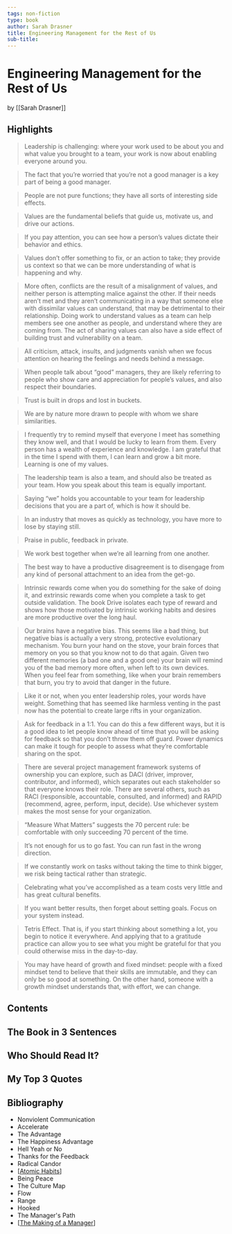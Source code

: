 ```yaml
---
tags: non-fiction
type: book
author: Sarah Drasner
title: Engineering Management for the Rest of Us
sub-title: 
---
```


# Engineering Management for the Rest of Us
by [[Sarah Drasner]]

## Highlights
> Leadership is challenging: where your work used to be about you and what value you brought to a team, your work is now about enabling everyone around you.

> The fact that you’re worried that you’re not a good manager is a key part of being a good manager.

> People are not pure functions; they have all sorts of interesting side effects.

> Values are the fundamental beliefs that guide us, motivate us, and drive our actions.

> If you pay attention, you can see how a person’s values dictate their behavior and ethics.

> Values don’t offer something to fix, or an action to take; they provide us context so that we can be more understanding of what is happening and why.

> More often, conflicts are the result of a misalignment of values, and neither person is attempting malice against the other. If their needs aren’t met and they aren’t communicating in a way that someone else with dissimilar values can understand, that may be detrimental to their relationship. Doing work to understand values as a team can help members see one another as people, and understand where they are coming from. The act of sharing values can also have a side effect of building trust and vulnerability on a team.

> All criticism, attack, insults, and judgments vanish when we focus attention on hearing the feelings and needs behind a message.

> When people talk about “good” managers, they are likely referring to people who show care and appreciation for people’s values, and also respect their boundaries.

> Trust is built in drops and lost in buckets.

> We are by nature more drawn to people with whom we share similarities.

> I frequently try to remind myself that everyone I meet has something they know well, and that I would be lucky to learn from them. Every person has a wealth of experience and knowledge. I am grateful that in the time I spend with them, I can learn and grow a bit more. Learning is one of my values.

> The leadership team is also a team, and should also be treated as your team. How you speak about this team is equally important.

> Saying “we” holds you accountable to your team for leadership decisions that you are a part of, which is how it should be.

> In an industry that moves as quickly as technology, you have more to lose by staying still.

> Praise in public, feedback in private.

> We work best together when we’re all learning from one another.

> The best way to have a productive disagreement is to disengage from any kind of personal attachment to an idea from the get-go.

> Intrinsic rewards come when you do something for the sake of doing it, and extrinsic rewards come when you complete a task to get outside validation. The book Drive isolates each type of reward and shows how those motivated by intrinsic working habits and desires are more productive over the long haul.

> Our brains have a negative bias. This seems like a bad thing, but negative bias is actually a very strong, protective evolutionary mechanism. You burn your hand on the stove, your brain forces that memory on you so that you know not to do that again. Given two different memories (a bad one and a good one) your brain will remind you of the bad memory more often, when left to its own devices. When you feel fear from something, like when your brain remembers that burn, you try to avoid that danger in the future.

> Like it or not, when you enter leadership roles, your words have weight. Something that has seemed like harmless venting in the past now has the potential to create large rifts in your organization.

> Ask for feedback in a 1:1. You can do this a few different ways, but it is a good idea to let people know ahead of time that you will be asking for feedback so that you don’t throw them off guard. Power dynamics can make it tough for people to assess what they’re comfortable sharing on the spot.

> There are several project management framework systems of ownership you can explore, such as DACI (driver, improver, contributor, and informed), which separates out each stakeholder so that everyone knows their role. There are several others, such as RACI (responsible, accountable, consulted, and informed) and RAPID (recommend, agree, perform, input, decide). Use whichever system makes the most sense for your organization.

> “Measure What Matters” suggests the 70 percent rule: be comfortable with only succeeding 70 percent of the time.

> It’s not enough for us to go fast. You can run fast in the wrong direction.

> If we constantly work on tasks without taking the time to think bigger, we risk being tactical rather than strategic.

> Celebrating what you’ve accomplished as a team costs very little and has great cultural benefits.

> If you want better results, then forget about setting goals. Focus on your system instead.

> Tetris Effect. That is, if you start thinking about something a lot, you begin to notice it everywhere. And applying that to a gratitude practice can allow you to see what you might be grateful for that you could otherwise miss in the day-to-day.

> You may have heard of growth and fixed mindset: people with a fixed mindset tend to believe that their skills are immutable, and they can only be so good at something. On the other hand, someone with a growth mindset understands that, with effort, we can change.

## Contents

## The Book in 3 Sentences

## Who Should Read It?

## My Top 3 Quotes

## Bibliography
* Nonviolent Communication
* Accelerate
* The Advantage
* The Happiness Advantage
* Hell Yeah or No
* Thanks for the Feedback
* Radical Candor
* [[Atomic Habits]]
* Being Peace
* The Culture Map
* Flow
* Range
* Hooked
* The Manager's Path
* [[The Making of a Manager]]


[//begin]: # "Autogenerated link references for markdown compatibility"
[Atomic Habits]: <Atomic Habits.md> "Atomic Habits"
[The Making of a Manager]: <The Making of a Manager.md> "The Making of a Manager"
[//end]: # "Autogenerated link references"